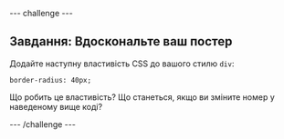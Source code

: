 --- challenge ---

## Завдання: Вдоскональте ваш постер

Додайте наступну властивість CSS до вашого стилю `div`:

    border-radius: 40px;
    

Що робить це властивість? Що станеться, якщо ви зміните номер у наведеному вище коді?

--- /challenge ---